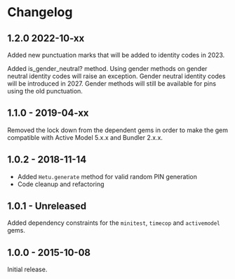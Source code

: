 # Changelog

## 1.2.0 2022-10-xx

Added new punctuation marks that will be added to identity codes in 2023.

Added is_gender_neutral? method. Using gender methods on gender neutral 
identity codes will raise an exception. Gender neutral identity codes will
be introduced in 2027. Gender methods will still be available for pins using
the old punctuation. 

## 1.1.0 - 2019-04-xx

Removed the lock down from the dependent gems in order to make the gem
compatible with Active Model 5.x.x and Bundler 2.x.x.

## 1.0.2 - 2018-11-14

- Added `Hetu.generate` method for valid random PIN generation
- Code cleanup and refactoring

## 1.0.1 - Unreleased

Added dependency constraints for the `minitest`, `timecop` and `activemodel`
gems.

## 1.0.0 - 2015-10-08

Initial release.
